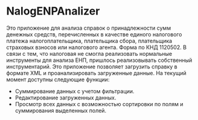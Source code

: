 # NalogENPAnalizer

Это приложение для анализа справок о принадлежности сумм денежных средств, перечисленных в качестве единого налогового платежа налогоплательщика, плательщика сбора, плательщика страховых взносов или налогового агента. Форма по КНД 1120502. В связи с тем, что налоговая не смогла реализовать нормальные инструменты для анализа ЕНП, пришлось реализовывать собственный инструментарий. Это приложение позволяет загрузить справку в формате XML и проанализировать загруженные данные. 
На текущий момент доступны следующие функции:
- Суммирование данных с учетом фильтрации.
- Редактирование загруженных данных.
- Просмотр всех данных с возможностью сортировки по полям и суммирования выделенных полей.

